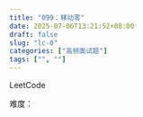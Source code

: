 ```yaml
---
title: "099：移动零"
date: 2025-07-06T13:21:52+08:00
draft: false
slug: "lc-0"
categories: ["高频面试题"]
tags: ["", ""]
---
```


LeetCode

难度：

<!--more-->

```cpp

```
